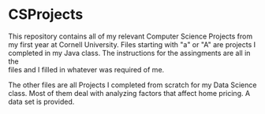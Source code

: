 # CSProjects
  
  
  This repository contains all of my relevant Computer Science Projects from my first year at Cornell University. Files 
  starting with "a" or "A" are projects I completed in my Java class. The instructions for the assingments are all in the  
  files and I filled in whatever was required of me. 
  
  The other files are all Projects I completed from scratch for my Data Science class. Most of them deal with analyzing 
  factors that affect home pricing. A data set is provided. 
